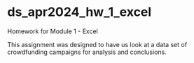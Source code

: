 # ds_apr2024_hw_1_excel
Homework for Module 1 - Excel

This assignment was designed to have us look at a data set of crowdfunding campaigns for analysis and conclusions.